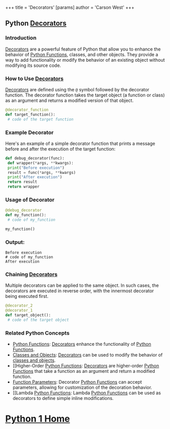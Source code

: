 +++
 title = 'Decorators'
[params]
	author = 'Carson West'
+++
## Python [Decorators](./../decorators/)

### Introduction
 [Decorators](./../decorators/) are a powerful feature of Python that allow you to enhance the behavior of [Python Functions](./../python-functions/), classes, and other objects. They provide a way to add functionality or modify the behavior of an existing object without modifying its source code.

### How to Use [Decorators](./../decorators/)
 [Decorators](./../decorators/) are defined using the `@` symbol followed by the decorator function. The decorator function takes the target object (a function or class) as an argument and returns a modified version of that object.

```python
@decorator_function
def target_function():
 # code of the target function
```

### Example Decorator
Here's an example of a simple decorator function that prints a message before and after the execution of the target function:

```python
def debug_decorator(func):
 def wrapper(*args, **kwargs):
 print("Before execution")
 result = func(*args, **kwargs)
 print("After execution")
 return result
 return wrapper
```

### Usage of Decorator
```python
@debug_decorator
def my_function():
 # code of my_function

my_function()
```

### Output:
```console
Before execution
# code of my_function
After execution
```

### Chaining [Decorators](./../decorators/)
Multiple decorators can be applied to the same object. In such cases, the decorators are executed in reverse order, with the innermost decorator being executed first.

```python
@decorator_2
@decorator_1
def target_object():
 # code of the target object
```

### Related Python Concepts

- [Python Functions](./../python-functions/): [Decorators](./../decorators/) enhance the functionality of [Python Functions](./../python-functions/).
- [Classes and Objects](./../classes-and-objects/): [Decorators](./../decorators/) can be used to modify the behavior of [classes and objects](./../classes-and-objects/).
- [[Higher-Order [Python Functions](./../python-functions/): [Decorators](./../decorators/) are higher-order [Python Functions](./../python-functions/) that take a function as an argument and return a modified function.
- [Function Parameters](./../function-parameters/): Decorator [Python Functions](./../python-functions/) can accept parameters, allowing for customization of the decoration behavior.
- [[Lambda [Python Functions](./../python-functions/): Lambda [Python Functions](./../python-functions/) can be used as decorators to define simple inline modifications.
# [Python 1 Home](./../python-1-home/)